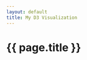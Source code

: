 ```yaml
---
layout: default
title: My D3 Visualization
---
```


<h1>{{ page.title }}</h1>

<div id="myViz"></div>

<script src="assets/js/my-viz.js"></script>